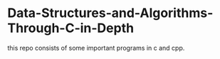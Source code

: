 # Data-Structures-and-Algorithms-Through-C-in-Depth

this repo consists of some important programs in c and cpp.
